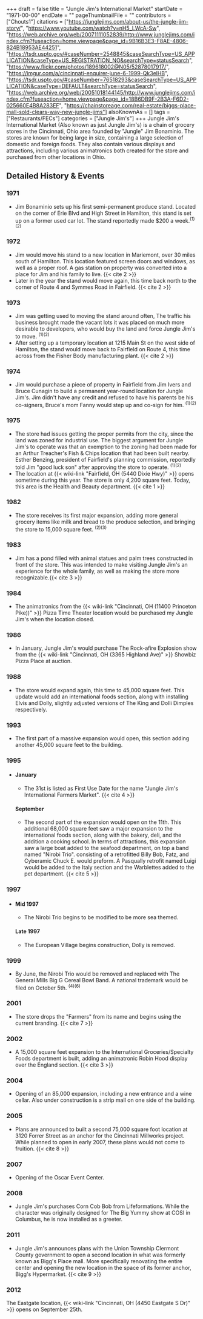 +++
draft = false
title = "Jungle Jim's International Market"
startDate = "1971-00-00"
endDate = ""
pageThumbnailFile = ""
contributors = ["Chouts1"]
citations = ["https://junglejims.com/about-us/the-jungle-jim-story/", "https://www.youtube.com/watch?v=nH5_LWcA-Sw", "https://web.archive.org/web/20071111052839/http://www.junglejims.com/index.cfm?fuseaction=home.viewpage&page_id=9B16B3E3-F8AE-4806-824B18953AE44251", "https://tsdr.uspto.gov/#caseNumber=2548845&caseSearchType=US_APPLICATION&caseType=US_REGISTRATION_NO&searchType=statusSearch", "https://www.flickr.com/photos/189618002@N05/52878017917/", "https://imgur.com/a/cincinnati-enquirer-june-6-1999-Qk3elHB", "https://tsdr.uspto.gov/#caseNumber=76518293&caseSearchType=US_APPLICATION&caseType=DEFAULT&searchType=statusSearch", "https://web.archive.org/web/20051018144145/http://www.junglejims.com/index.cfm?fuseaction=home.viewpage&page_id=18B6DB9F-2B3A-F6D2-025660E4B8A283EF", "https://chainstoreage.com/real-estate/biggs-place-mall-sold-clears-way-new-jungle-jims"]
alsoKnownAs = []
tags = ["Restaurants/FECs"]
categories = ["Jungle Jim's"]
+++
Jungle Jim's International Market (Also known as just Jungle Jim's) is a chain of grocery stores in the Cincinnati, Ohio area founded by "Jungle" Jim Bonaminio. The stores are known for being large in size, containing a large selection of domestic and foreign foods. They also contain various displays and attractions, including various animatronics both created for the store and purchased from other locations in Ohio.

## Detailed History & Events

### 1971

- Jim Bonaminio sets up his first semi-permanent produce stand. Located on the corner of Erie Blvd and High Street in Hamilton, this stand is set up on a former used car lot. The stand reportedly made $200 a week.<sup>(1)(2)</sup>

### 1972

- Jim would move his stand to a new location in Mariemont, over 30 miles south of Hamilton. This location featured screen doors and windows, as well as a proper roof. A gas station on property was converted into a place for Jim and his family to live. {{< cite 2 >}}
- Later in the year the stand would move again, this time back north to the corner of Route 4 and Symmes Road in Fairfield. {{< cite 2 >}}

### 1973

- Jim was getting used to moving the stand around often, The traffic his business brought made the vacant lots it was placed on much more desirable to developers, who would buy the land and force Jungle Jim's to move. <sup>(1)(2)</sup>
- After setting up a temporary location at 1215 Main St on the west side of Hamilton, the stand would move back to Fairfield on Route 4, this time across from the Fisher Body manufacturing plant. {{< cite 2 >}}

### 1974

- Jim would purchase a piece of property in Fairfield from Jim Ivers and Bruce Cunagin to build a permanent year-round location for Jungle Jim's. Jim didn't have any credit and refused to have his parents be his co-signers, Bruce's mom Fanny would step up and co-sign for him. <sup>(1)(2)</sup>

### 1975

- The store had issues getting the proper permits from the city, since the land was zoned for industrial use. The biggest argument for Jungle Jim's to operate was that an exemption to the zoning had been made for an Arthur Treacher's Fish & Chips location that had been built nearby. Esther Benzing, president of Fairfield's planning commission, reportedly told Jim "good luck son" after approving the store to operate. <sup>(1)(2)</sup>
- The location at {{< wiki-link "Fairfield, OH (5440 Dixie Hwy)" >}} opens sometime during this year. The store is only 4,200 square feet. Today, this area is the Health and Beauty department. {{< cite 1 >}}

### 1982

- The store receives its first major expansion, adding more general grocery items like milk and bread to the produce selection, and bringing the store to 15,000 square feet. <sup>(2)(3)</sup>

### 1983

- Jim has a pond filled with animal statues and palm trees constructed in front of the store. This was intended to make visiting Jungle Jim's an experience for the whole family, as well as making the store more recognizable.{{< cite 3 >}}

### 1984

- The animatronics from the {{< wiki-link "Cincinnati, OH (11400 Princeton Pike))" >}} Pizza Time Theater location would be purchased my Jungle Jim's when the location closed.

### 1986

- In January, Jungle Jim's would purchase The Rock-afire Explosion show from the {{< wiki-link "Cincinnati, OH (3365 Highland Ave)" >}} Showbiz Pizza Place at auction.

### 1988

- The store would expand again, this time to 45,000 square feet. This update would add an international foods section, along with installing Elvis and Dolly, slightly adjusted versions of The King and Dolli Dimples respectively.

### 1993

- The first part of a massive expansion would open, this section adding another 45,000 square feet to the building.

### 1995

- #### January

  - The 31st is listed as First Use Date for the name "Jungle Jim's International Farmers Market". {{< cite 4 >}}

  #### September

  - The second part of the expansion would open on the 11th. This additional 68,000 square feet saw a major expansion to the international foods section, along with the bakery, deli, and the addition a cooking school. In terms of attractions, this expansion saw a large boat added to the seafood department, on top a band named "Nirobi Trio". consisting of a retrofitted Billy Bob, Fatz, and Cyberamic Chuck E. would preform. A Pasqually retrofit named Luigi would be added to the Italy section and the Warblettes added to the pet department. {{< cite 5 >}}

### 1997

- #### Mid 1997

  - The Nirobi Trio begins to be modified to be more sea themed.

  #### Late 1997

  - The European Village begins construction, Dolly is removed.

### 1999

- By June, the Nirobi Trio would be removed and replaced with The General Mills Big G Cereal Bowl Band. A national trademark would be filed on October 5th. <sup>(4)(6)</sup>

### 2001

- The store drops the "Farmers" from its name and begins using the current branding. {{< cite 7 >}}

### 2002

- A 15,000 square feet expansion to the International Groceries/Specialty Foods department is built, adding an animatronic Robin Hood display over the England section. {{< cite 3 >}}

### 2004

- Opening of an 85,000 expansion, including a new entrance and a wine cellar. Also under construction is a strip mall on one side of the building.

### 2005

- Plans are announced to built a second 75,000 square foot location at 3120 Forrer Street as an anchor for the Cincinnati Millworks project. While planned to open in early 2007, these plans would not come to fruition. {{< cite 8 >}}

### 2007

- Opening of the Oscar Event Center.

### 2008

- Jungle Jim's purchases Corn Cob Bob from Lifeformations. While the character was originally designed for The Big Yummy show at COSI in Columbus, he is now installed as a greeter.

### 2011

- Jungle Jim's announces plans with the Union Township Clermont County government to open a second location in what was formerly known as Bigg's Place mall. More specifically renovating the entire center and opening the new location in the space of its former anchor, Bigg's Hypermarket. {{< cite 9 >}}

### 2012

The Eastgate location, {{< wiki-link "Cincinnati, OH (4450 Eastgate S Dr)" >}} opens on September 25th.
